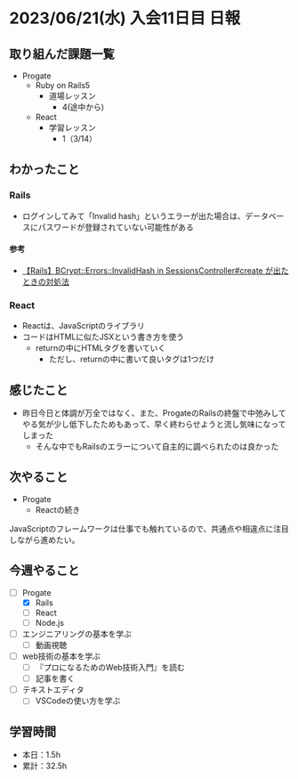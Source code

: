 # 2023/06/21(水) 入会11日目 日報

## 取り組んだ課題一覧

- Progate
  - Ruby on Rails5
    - 道場レッスン
      - 4(途中から)
  - React
    - 学習レッスン
      - 1（3/14）

## わかったこと

### Rails

- ログインしてみて「Invalid hash」というエラーが出た場合は、データベースにパスワードが登録されていない可能性がある

#### 参考

- [【Rails】BCrypt::Errors::InvalidHash in SessionsController#create が出たときの対処法](https://necokichi.com/rails-bcrypt-error/)

### React

- Reactは、JavaScriptのライブラリ
- コードはHTMLに似たJSXという書き方を使う
  - returnの中にHTMLタグを書いていく
    - ただし、returnの中に書いて良いタグは1つだけ

## 感じたこと

- 昨日今日と体調が万全ではなく、また、ProgateのRailsの終盤で中弛みしてやる気が少し低下したためもあって、早く終わらせようと流し気味になってしまった
  - そんな中でもRailsのエラーについて自主的に調べられたのは良かった

## 次やること

- Progate
  - Reactの続き

JavaScriptのフレームワークは仕事でも触れているので、共通点や相違点に注目しながら進めたい。

## 今週やること

- [ ] Progate
  - [x] Rails
  - [ ] React
  - [ ] Node.js
- [ ] エンジニアリングの基本を学ぶ
  - [ ] 動画視聴
- [ ] web技術の基本を学ぶ
  - [ ] 『プロになるためのWeb技術入門』を読む
  - [ ] 記事を書く
- [ ] テキストエディタ
  - [ ] VSCodeの使い方を学ぶ

## 学習時間

- 本日：1.5h
- 累計：32.5h
